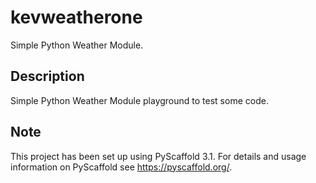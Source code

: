 # kevweatherone

Simple Python Weather Module.


## Description

Simple Python Weather Module playground to test some code.


## Note

This project has been set up using PyScaffold 3.1. For details and usage
information on PyScaffold see https://pyscaffold.org/.
